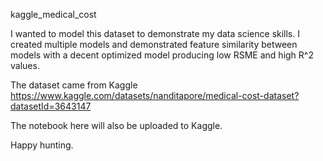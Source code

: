 kaggle_medical_cost

I wanted to model this dataset to demonstrate my data science skills. I created multiple models and demonstrated feature similarity between models with a decent optimized model producing low RSME and high R^2 values.  

The dataset came from Kaggle https://www.kaggle.com/datasets/nanditapore/medical-cost-dataset?datasetId=3643147

The notebook here will also be uploaded to Kaggle.

Happy hunting.
